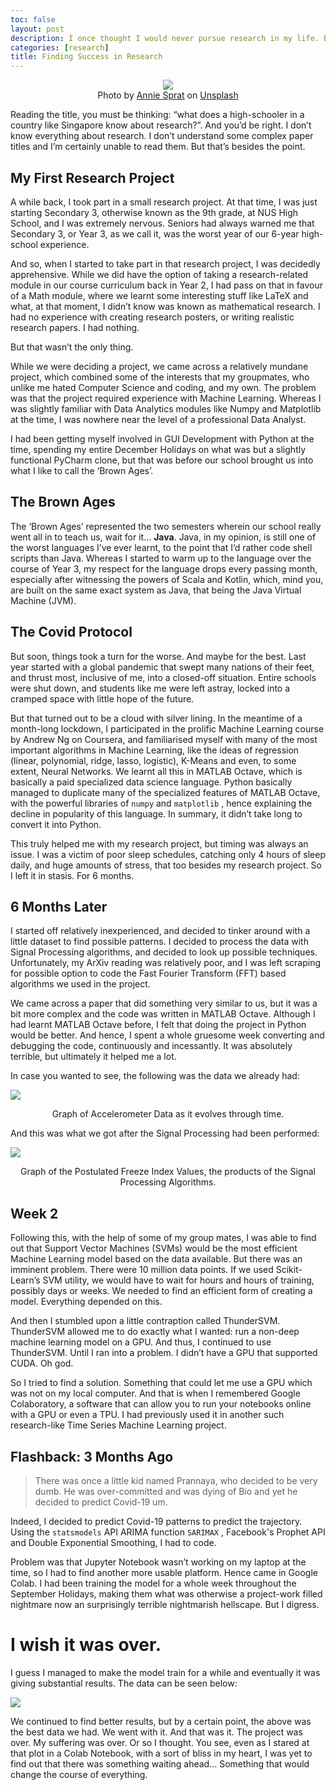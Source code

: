 ```yaml
---
toc: false
layout: post
description: I once thought I would never pursue research in my life. But times have changed, and so have I.
categories: [research]
title: Finding Success in Research
---
```

<p align="center"><img src="https://miro.medium.com/max/875/1*AwEWQ9jU9IIIad0QIGGl4g.jpeg" />
<br>Photo by <a href="https://unsplash.com/@anniespratt">Annie Sprat</a> on <a href="https://unsplash.com/">Unsplash</a></p>

Reading the title, you must be thinking: “what does a high-schooler in a country like Singapore know about research?”. And you’d be right. I don’t know everything about research. I don’t understand some complex paper titles and I’m certainly unable to read them. But that’s besides the point.

## My First Research Project
A while back, I took part in a small research project. At that time, I was just starting Secondary 3, otherwise known as the 9th grade, at NUS High School, and I was extremely nervous. Seniors had always warned me that Secondary 3, or Year 3, as we call it, was the worst year of our 6-year high-school experience.

And so, when I started to take part in that research project, I was decidedly apprehensive. While we did have the option of taking a research-related module in our course curriculum back in Year 2, I had pass on that in favour of a Math module, where we learnt some interesting stuff like LaTeX and what, at that moment, I didn’t know was known as mathematical research. I had no experience with creating research posters, or writing realistic research papers. I had nothing.

But that wasn’t the only thing.

While we were deciding a project, we came across a relatively mundane project, which combined some of the interests that my groupmates, who unlike me hated Computer Science and coding, and my own. The problem was that the project required experience with Machine Learning. Whereas I was slightly familiar with Data Analytics modules like Numpy and Matplotlib at the time, I was nowhere near the level of a professional Data Analyst.

I had been getting myself involved in GUI Development with Python at the time, spending my entire December Holidays on what was but a slightly functional PyCharm clone, but that was before our school brought us into what I like to call the ‘Brown Ages’.

## The Brown Ages
The ‘Brown Ages’ represented the two semesters wherein our school really went all in to teach us, wait for it… **Java**. Java, in my opinion, is still one of the worst languages I’ve ever learnt, to the point that I’d rather code shell scripts than Java. Whereas I started to warm up to the language over the course of Year 3, my respect for the language drops every passing month, especially after witnessing the powers of Scala and Kotlin, which, mind you, are built on the same exact system as Java, that being the Java Virtual Machine (JVM).

## The Covid Protocol
But soon, things took a turn for the worse. And maybe for the best. Last year started with a global pandemic that swept many nations of their feet, and thrust most, inclusive of me, into a closed-off situation. Entire schools were shut down, and students like me were left astray, locked into a cramped space with little hope of the future.

But that turned out to be a cloud with silver lining. In the meantime of a month-long lockdown, I participated in the prolific Machine Learning course by Andrew Ng on Coursera, and familiarised myself with many of the most important algorithms in Machine Learning, like the ideas of regression (linear, polynomial, ridge, lasso, logistic), K-Means and even, to some extent, Neural Networks. We learnt all this in MATLAB Octave, which is basically a paid specialized data science language. Python basically managed to duplicate many of the specialized features of MATLAB Octave, with the powerful libraries of `numpy` and `matplotlib` , hence explaining the decline in popularity of this language. In summary, it didn’t take long to convert it into Python.

This truly helped me with my research project, but timing was always an issue. I was a victim of poor sleep schedules, catching only 4 hours of sleep daily, and huge amounts of stress, that too besides my research project. So I left it in stasis. For 6 months.

## 6 Months Later
I started off relatively inexperienced, and decided to tinker around with a little dataset to find possible patterns. I decided to process the data with Signal Processing algorithms, and decided to look up possible techniques. Unfortunately, my ArXiv reading was relatively poor, and I was left scraping for possible option to code the Fast Fourier Transform (FFT) based algorithms we used in the project.

We came across a paper that did something very similar to us, but it was a bit more complex and the code was written in MATLAB Octave. Although I had learnt MATLAB Octave before, I felt that doing the project in Python would be better. And hence, I spent a whole gruesome week converting and debugging the code, continuously and incessantly. It was absolutely terrible, but ultimately it helped me a lot.

In case you wanted to see, the following was the data we already had:

![](https://miro.medium.com/max/875/1*nakcqxgmE2jn_vZQtB-WnA.png)
<p align="center">Graph of Accelerometer Data as it evolves through time.</p>

And this was what we got after the Signal Processing had been performed:

![](https://miro.medium.com/max/875/1*grxzEFSOBFSIZWELPyJCpA.png)
<p align="center">Graph of the Postulated Freeze Index Values, the products of the Signal Processing Algorithms.</p>

## Week 2
Following this, with the help of some of my group mates, I was able to find out that Support Vector Machines (SVMs) would be the most efficient Machine Learning model based on the data available. But there was an imminent problem. There were 10 million data points. If we used Scikit-Learn’s SVM utility, we would have to wait for hours and hours of training, possibly days or weeks. We needed to find an efficient form of creating a model. Everything depended on this.

And then I stumbled upon a little contraption called ThunderSVM. ThunderSVM allowed me to do exactly what I wanted: run a non-deep machine learning model on a GPU. And thus, I continued to use ThunderSVM. Until I ran into a problem. I didn’t have a GPU that supported CUDA. Oh god.

So I tried to find a solution. Something that could let me use a GPU which was not on my local computer. And that is when I remembered Google Colaboratory, a software that can allow you to run your notebooks online with a GPU or even a TPU. I had previously used it in another such research-like Time Series Machine Learning project.

## Flashback: 3 Months Ago
> There was once a little kid named Prannaya, who decided to be very dumb. He was over-committed and was dying of Bio and yet he decided to predict Covid-19 um.

Indeed, I decided to predict Covid-19 patterns to predict the trajectory. Using the `statsmodels` API ARIMA function `SARIMAX` , Facebook's Prophet API and Double Exponential Smoothing, I had to code.

Problem was that Jupyter Notebook wasn’t working on my laptop at the time, so I had to find another more usable platform. Hence came in Google Colab. I had been training the model for a whole week throughout the September Holidays, making them what was otherwise a project-work filled nightmare now an surprisingly terrible nightmarish hellscape. But I digress.

# I wish it was over.
I guess I managed to make the model train for a while and eventually it was giving substantial results. The data can be seen below:

![](https://miro.medium.com/max/534/1*hBkeNPmVeIuNq373Tk6ITA.png)

We continued to find better results, but by a certain point, the above was the best data we had. We went with it. And that was it. The project was over. My suffering was over. Or so I thought. You see, even as I stared at that plot in a Colab Notebook, with a sort of bliss in my heart, I was yet to find out that there was something waiting ahead… Something that would change the course of everything.

